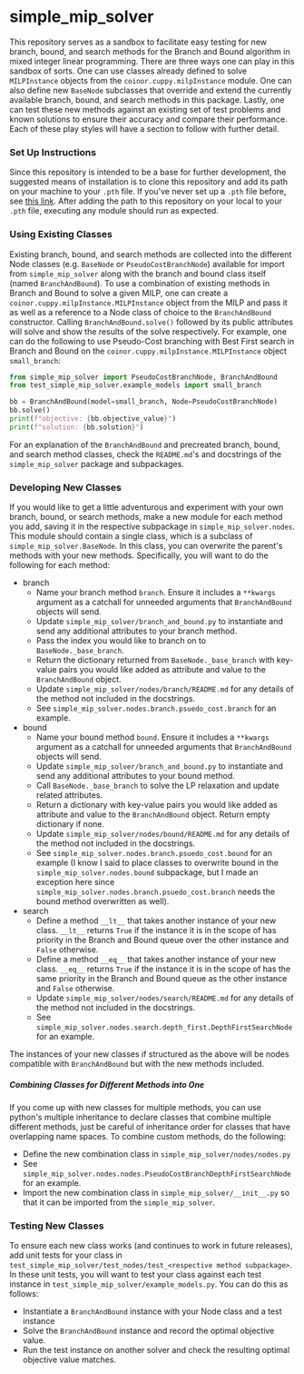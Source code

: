 # simple_mip_solver

This repository serves as a sandbox to facilitate easy testing for new branch,
bound, and search methods for the Branch and Bound algorithm in mixed integer
linear programming. There are three ways one can play in this sandbox of sorts.
One can use classes already defined to solve `MILPInstance` objects from the
`coinor.cuppy.milpInstance` module. One can also define new `BaseNode` subclasses
that override and extend the currently available branch, bound, and search methods
in this package. Lastly, one can test these new methods against an existing
set of test problems and known solutions to ensure their accuracy and compare
their performance. Each of these play styles will have a section to follow with
further detail.

### Set Up Instructions
Since this repository is intended to be a base for further development, the
suggested means of installation is to clone this repository and add its path
on your machine to your `.pth` file. If you've never set up a `.pth` file before,
see [this link](https://medium.com/@arnaud.bertrand/modifying-python-s-search-path-with-pth-files-2a41a4143574).
After adding the path to this repository on your local to your `.pth` file,
executing any module should run as expected.

### Using Existing Classes
Existing branch, bound, and search methods are collected into the different Node
classes (e.g. `BaseNode` or `PseudoCostBranchNode`) available for import from
`simple_mip_solver` along with the branch and bound class itself (named
`BranchAndBound`). To use a combination of existing methods in Branch and Bound
to solve a given MILP, one can create a `coinor.cuppy.milpInstance.MILPInstance`
object from the MILP and pass it as well as a reference to a Node class of choice
to the `BranchAndBound` constructor. Calling `BranchAndBound.solve()` followed
by its public attributes will solve and show the results of the solve respectively.
For example, one can do the following to use Pseudo-Cost branching with Best First
search in Branch and Bound on the `coinor.cuppy.milpInstance.MILPInstance` object
`small_branch`:

```python
from simple_mip_solver import PseudoCostBranchNode, BranchAndBound
from test_simple_mip_solver.example_models import small_branch

bb = BranchAndBound(model=small_branch, Node=PseudoCostBranchNode)
bb.solve()
print(f"objective: {bb.objective_value}")
print(f"solution: {bb.solution}")
```

For an explanation of the `BranchAndBound` and precreated branch, bound, and search
method classes, check the `README.md`'s and docstrings of the `simple_mip_solver`
package and subpackages.

### Developing New Classes
If you would like to get a little adventurous and experiment with your own
branch, bound, or search methods, make a new module for each method you add,
saving it in the respective subpackage in `simple_mip_solver.nodes`. This module
should contain a single class, which is a subclass of `simple_mip_solver.BaseNode`.
In this class, you can overwrite the parent's methods with your new methods. 
Specifically, you will want to do the following for each method:

* branch 
    * Name your branch method `branch`. Ensure it includes a `**kwargs` argument
      as a catchall for unneeded arguments that `BranchAndBound` objects will send.
    * Update `simple_mip_solver/branch_and_bound.py` to instantiate and send
      any additional attributes to your branch method.
    * Pass the index you would like to branch on to `BaseNode._base_branch`.
    * Return the dictionary returned from `BaseNode._base_branch` with key-value pairs
      you would like added as attribute and value to the `BranchAndBound` object.
    * Update `simple_mip_solver/nodes/branch/README.md` for any details of the
      method not included in the docstrings.
    * See `simple_mip_solver.nodes.branch.psuedo_cost.branch` for an example.
* bound
    * Name your bound method `bound`. Ensure it includes a `**kwargs` argument
      as a catchall for unneeded arguments that `BranchAndBound` objects will send.
    * Update `simple_mip_solver/branch_and_bound.py` to instantiate and send 
      any additional attributes to your bound method.
    * Call `BaseNode._base_branch` to solve the LP relaxation and update related
      attributes.
    * Return a dictionary with key-value pairs you would like added as attribute
      and value to the `BranchAndBound` object. Return empty dictionary if none.
    * Update `simple_mip_solver/nodes/bound/README.md` for any details of the
      method not included in the docstrings.  
    * See `simple_mip_solver.nodes.branch.psuedo_cost.bound` for an example
      (I know I said to place classes to overwrite bound in the
      `simple_mip_solver.nodes.bound` subpackage, but I made an exception here
      since `simple_mip_solver.nodes.branch.psuedo_cost.branch` needs the bound
      method overwritten as well).  
* search
    * Define a method `__lt__` that takes another instance of your new class.
      `__lt__` returns `True` if the instance it is in the scope of has priority
      in the Branch and Bound queue over the other instance and `False` otherwise.
    * Define a method `__eq__` that takes another instance of your new class.
      `__eq__` returns `True` if the instance it is in the scope of has the same
      priority in the Branch and Bound queue as the other instance and `False` otherwise.
    * Update `simple_mip_solver/nodes/search/README.md` for any details of the
      method not included in the docstrings.  
    * See `simple_mip_solver.nodes.search.depth_first.DepthFirstSearchNode` for
      an example.
  
The instances of your new classes if structured as the above will be nodes
compatible with `BranchAndBound` but with the new methods included.

##### Combining Classes for Different Methods into One
If you come up with new classes for multiple methods, you can use python's
multiple inheritance to declare classes that combine multiple different methods,
just be careful of inheritance order for classes that have overlapping name spaces.
To combine custom methods, do the following:
* Define the new combination class in `simple_mip_solver/nodes/nodes.py`
* See `simple_mip_solver.nodes.nodes.PseudoCostBranchDepthFirstSearchNode` for an
  example.
* Import the new combination class in `simple_mip_solver/__init__.py` so
  that it can be imported from the `simple_mip_solver`.


### Testing New Classes 
To ensure each new class works (and continues to work in future releases), add
unit tests for your class in
`test_simple_mip_solver/test_nodes/test_<respective method subpackage>`. In these
unit tests, you will want to test your class against each test instance in
`test_simple_mip_solver/example_models.py`. You can do this as follows:
* Instantiate a `BranchAndBound` instance with your Node class and a test instance
* Solve the `BranchAndBound` instance and record the optimal objective value.
* Run the test instance on another solver and check the resulting optimal
  objective value matches.
